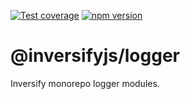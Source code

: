 [![Test coverage](https://codecov.io/gh/inversify/monorepo/branch/main/graph/badge.svg?flag=%40inversifyjs%2Flogger)](https://codecov.io/gh/inversify/monorepo/branch/main/graph/badge.svg?flag=%40inversifyjs%2Flogger)
[![npm version](https://img.shields.io/github/package-json/v/inversify/monorepo?filename=packages%2Flogger%2Flibraries%2Fcore%2Fpackage.json&style=plastic)](https://www.npmjs.com/package/@inversifyjs/logger)

# @inversifyjs/logger

Inversify monorepo logger modules.
